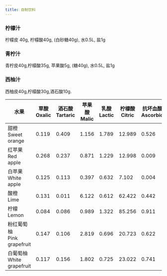 ```yaml
---
title: 自制饮料
---
```



### 柠檬汁

柠檬皮 40g, 柠檬酸40g, (白砂糖40g), 水0.5L, 盐1g

### 青柠汁

青柠皮40g,柠檬酸35g, 苹果酸5g, (糖40g), 水0.5L, 盐1g

### 西柚汁

西柚皮40g,柠檬酸30g,酒石酸10g.


| 水果 | 草酸<br>Oxalic | 酒石酸<br>Tartaric | 苹果酸<br>Malic | 乳酸<br>Lactic | 柠檬酸<br>Citric  | 抗坏血酸<br>Ascorbic |
| --- | --- | --- | --- | --- | --- | --- |
| 甜橙<br>Sweet orange | 0.119 | 0.409 | 1.156 | 1.789 | 12.989 | 0.526 |
| 红苹果<br>Red apple | 0.268 | 0.237 | 0.871 | 1.229 | 12.998 | 0.009 |
| 白苹果<br>White apple | 0.125 | 0.113 | 0.397 | 0.632 | 7.102 | 0.004 |
| 酸橙<br>Lime | 0.131 | 0.011 | 6.122 | 0.612 | 62.422 | 0.442 |
| 柠檬<br>Lemon | 0.084 | 0.086 | 0.989 | 1.322 | 85.256 | 0.911 |
| 粉红葡萄柚<br>Pink grapefruit | 0.147 | 0.106 | 2.819 | 0.696 | 20.723 | 0.622 |
| 白葡萄柚<br>White grapefruit | 0.117 | 0.156 | 1.802 | 0.725 | 23.022 | 0.741 |